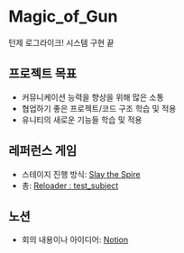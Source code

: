 # Magic_of_Gun

턴제 로그라이크!
시스템 구현 끝


## 프로젝트 목표

- 커뮤니케이션 능력을 향상을 위해 많은 소통
- 협업하기 좋은 프로젝트/코드 구조 학습 및 적용
- 유니티의 새로운 기능들 학습 및 적용

## 레퍼런스 게임

- 스테이지 진행 방식: [Slay the Spire](https://store.steampowered.com/app/646570/Slay_the_Spire/)
- 총: [Reloader : test_subject](https://store.steampowered.com/app/1706210/Reloader_test_subject/)

## 노션
- 회의 내용이나 아이디어: [Notion](https://nogamename.notion.site/5f653582548c460f9cafb5192584d0cd?pvs=4)

